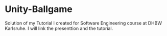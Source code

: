 # Unity-Ballgame
Solution of my Tutorial I created for Software Engineering course at DHBW Karlsruhe. I will link the presenttion and the tutorial.
